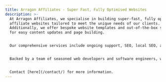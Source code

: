 ```yaml
---
title: Arragon Affiliates - Super Fast, Fully Optimised Websites
description: >-
  At Arragon Affiliates, we specialise in building super-fast, fully optimised
  affiliate websites tailored to meet the unique needs of our clients.
  Additionally, we offer bespoke website templates and out-of-the-box solutions
  for easy content updates and page building.


  Our comprehensive services include ongoing support, SEO, local SEO, and digital marketing consultancy, as well as fully managed services. With over 20 years of experience in PPC and social media campaign management, we've had the privilege of working with established brands like ASOS, Apple, Boohoo, Mazuma Mobile, Party Gaming, Bet365, and the Mirror Group.


  Backed by a team of seasoned web developers and software engineers, we bring a wealth of expertise cultivated through partnerships with industry giants such as The Telegraph and Perform Group. Whether you're seeking to elevate your online presence, optimise your digital strategy, or launch a cutting-edge website, Arragon Affiliates have the tools and experience to help.


  Contact [here](/contact/) for more information.
---
```

